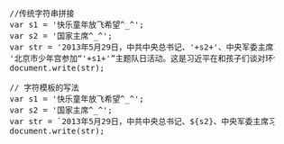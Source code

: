 <pre>
    //传统字符串拼接
    var s1 = '快乐童年放飞希望^_^';
    var s2 = '国家主席^_^';
    var str = '2013年5月29日，中共中央总书记、'+s2+'、中央军委主席习近平在'+
    '北京市少年宫参加“'+s1+'”主题队日活动。这是习近平在和孩子们谈对环保的认识和'+'理解。新华社记者李学仁摄';
    document.write(str);    

    // 字符模板的写法
    var s1 = '快乐童年放飞希望^_^';
    var s2 = '国家主席^_^';
    var str = `2013年5月29日，中共中央总书记、${s2}、中央军委主席习近平在北京市少年宫参加“${s1}”主题队日活动。这是习近平在和孩子们谈对环保的认识和理解。 新华社记者李学仁摄`;
    document.write(str);
</pre>